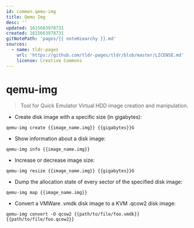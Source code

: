 ```yaml
---
id: common.qemu-img
title: Qemu Img
desc: ''
updated: 1615663978731
created: 1615663978731
gitNotePath: 'pages/{{ noteHiearchy }}.md'
sources:
  - name: tldr-pages
    url: 'https://github.com/tldr-pages/tldr/blob/master/LICENSE.md'
    license: Creative Commons
---
```

# qemu-img

> Tool for Quick Emulator Virtual HDD image creation and manipulation.

- Create disk image with a specific size (in gigabytes):

`qemu-img create {{image_name.img}} {{gigabytes}}G`

- Show information about a disk image:

`qemu-img info {{image_name.img}}`

- Increase or decrease image size:

`qemu-img resize {{image_name.img}} {{gigabytes}}G`

- Dump the allocation state of every sector of the specified disk image:

`qemu-img map {{image_name.img}}`

- Convert a VMWare .vmdk disk image to a KVM .qcow2 disk image:

`qemu-img convert -O qcow2 {{path/to/file/foo.vmdk}} {{path/to/file/foo.qcow2}}`

